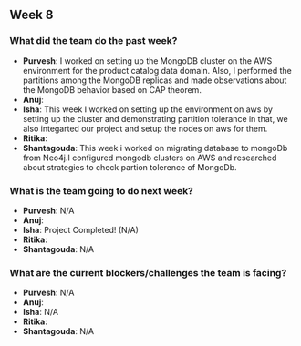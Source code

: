 ## Week 8

### What did the team do the past week?
* **Purvesh**: I worked on setting up the MongoDB cluster on the AWS environment for the product catalog data domain. Also, I performed the partitions among the MongoDB replicas and made observations about the MongoDB behavior based on CAP theorem.
* **Anuj**: 
* **Isha**: This week I worked on setting up the environment on aws by setting up the cluster and demonstrating partition tolerance in that, we also integarted our project and setup the nodes on aws for them. 
* **Ritika**: 
* **Shantagouda**: This week i worked on migrating database to mongoDb from Neo4j.I configured mongodb clusters on AWS and researched about strategies to check partion tolerence of MongoDb. 

### What is the team going to do next week?
* **Purvesh**: N/A
* **Anuj**: 
* **Isha**: Project Completed! (N/A)
* **Ritika**: 
* **Shantagouda**: N/A

### What are the current blockers/challenges the team is facing?
* **Purvesh**: N/A
* **Anuj**: 
* **Isha**: N/A
* **Ritika**: 
* **Shantagouda**: N/A
